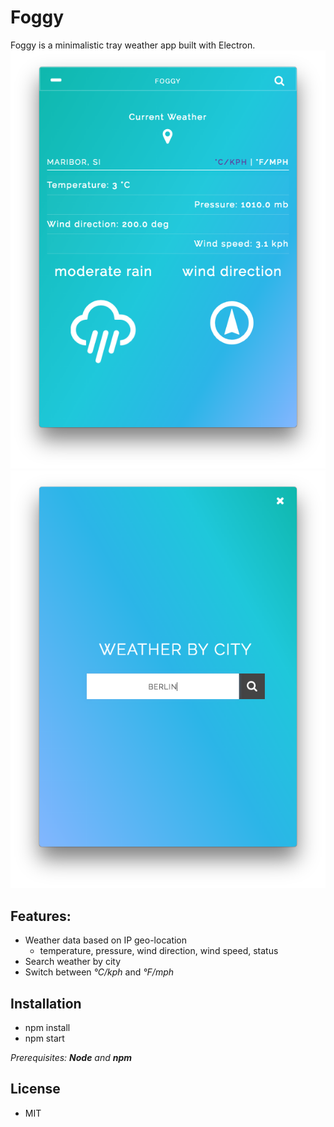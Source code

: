 # **Foggy**

Foggy is a minimalistic tray weather app built with Electron.
![Screenshot 1](https://raw.githubusercontent.com/NickJokic/foggy/master/assets/screen1.png)
![Screenshot 2](https://raw.githubusercontent.com/NickJokic/foggy/master/assets/screen2.png)

## Features:
- Weather data based on IP geo-location
    - temperature, pressure, wind direction, wind speed, status   
- Search weather by city
- Switch between *°C/kph* and *°F/mph*



## Installation
- npm install
- npm start

*Prerequisites: **Node** and **npm***

## License
- MIT
